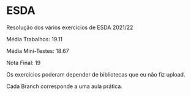 # ESDA
Resolução dos vários exercícios de ESDA 2021/22

Média Trabalhos: 19.11

Média Mini-Testes: 18.67

Nota Final: 19

Os exercicios poderam depender de bibliotecas que eu não fiz upload.

Cada Branch corresponde a uma aula prática.
